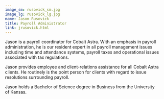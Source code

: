 ```yaml
---
image_sm: rusovick_sm.jpg
image_lg: rusovick_lg.jpg
name: Jason Rusovick 
title: Payroll Administrator
link: jrusovick.html
---
```

Jason is a payroll coordinator for Cobalt Astra.  With an emphasis in payroll administration, he is our resident expert in all payroll management issues including time and attendance systems, payroll taxes and operational issues associated with tax regulations.  

Jason provides employee and client-relations assistance for all Cobalt Astra clients.  He routinely is the point person for clients with regard to issue resolutions surrounding payroll. 

Jason holds a Bachelor of Science degree in Business from the University of Kansas. 

